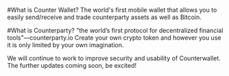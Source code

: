 #What is Counter Wallet?
The world's first mobile wallet that allows you to easily send/receive and trade counterparty assets as well as Bitcoin.

#What is Counterparty?
"the world’s first protocol for decentralized financial tools"―counterparty.io
Create your own crypto token and however you use it is only limited by your own imagination.

We will continue to work to improve security and usability of Counterwallet. The further updates coming soon, be excited!
